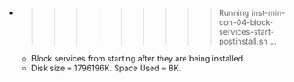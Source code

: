 * >>>>>>>>> Running inst-min-con-04-block-services-start-postinstall.sh ...
  * Block services from starting after they are being installed.
  * Disk size = 1796196K. Space Used = 8K.
